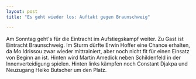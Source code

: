 ```yaml
---
layout: post
title: "Es geht wieder los: Auftakt gegen Braunschweig"

---
```


Am Sonntag geht's für die Eintracht im Aufstiegskampf weiter. Zu Gast ist Eintracht Braunschweig. Im Sturm dürfte Erwin Hoffer eine Chance erhalten, da Mo Idrissou zwar wieder mittrainiert, aber noch nicht fit für einen Einsatz von Beginn an ist. Hinten wird Martin Amedick neben Schildenfeld in der Innenverteidigung spielen. Hinten links kämpfen noch Constant Djakpa und Neuzugang Heiko Butscher um den Platz. 


